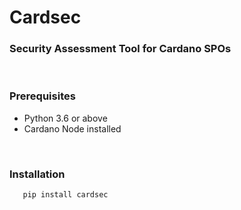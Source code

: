 <h1>Cardsec</h1>
<h3>Security Assessment Tool for Cardano SPOs</h3>
<br>
<p>
  <h3> Prerequisites </h3>
  <ul>
    <li> Python 3.6 or above
    <li> Cardano Node installed
  </ul>
</p>
<br>
<p>
  <h3> Installation </h3>

```python
   pip install cardsec
```
</p>
<br>
